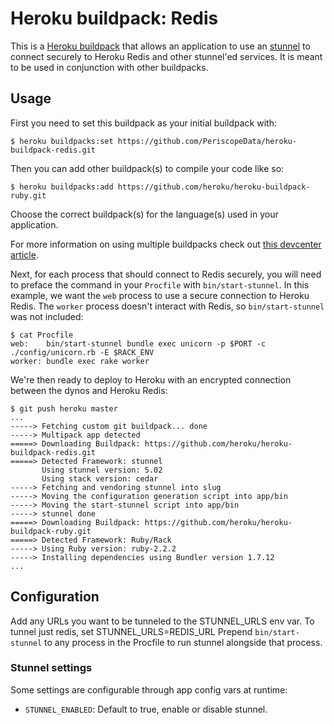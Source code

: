 # Heroku buildpack: Redis

This is a [Heroku buildpack](http://devcenter.heroku.com/articles/buildpacks) that
allows an application to use an [stunnel](http://stunnel.org) to connect securely to
Heroku Redis and other stunnel'ed services.  It is meant to be used in conjunction with other buildpacks.

## Usage

First you need to set this buildpack as your initial buildpack with:

```console
$ heroku buildpacks:set https://github.com/PeriscopeData/heroku-buildpack-redis.git
```

Then you can add other buildpack(s) to compile your code like so:

```console
$ heroku buildpacks:add https://github.com/heroku/heroku-buildpack-ruby.git
```

Choose the correct buildpack(s) for the language(s) used in your application.

For more information on using multiple buildpacks check out [this devcenter article](https://devcenter.heroku.com/articles/using-multiple-buildpacks-for-an-app).

Next, for each process that should connect to Redis securely, you will need to preface the command in
your `Procfile` with `bin/start-stunnel`. In this example, we want the `web` process to use
a secure connection to Heroku Redis.  The `worker` process doesn't interact with Redis, so
`bin/start-stunnel` was not included:

    $ cat Procfile
    web:    bin/start-stunnel bundle exec unicorn -p $PORT -c ./config/unicorn.rb -E $RACK_ENV
    worker: bundle exec rake worker

We're then ready to deploy to Heroku with an encrypted connection between the dynos and Heroku
Redis:

    $ git push heroku master
    ...
    -----> Fetching custom git buildpack... done
    -----> Multipack app detected
    =====> Downloading Buildpack: https://github.com/heroku/heroku-buildpack-redis.git
    =====> Detected Framework: stunnel
           Using stunnel version: 5.02
           Using stack version: cedar
    -----> Fetching and vendoring stunnel into slug
    -----> Moving the configuration generation script into app/bin
    -----> Moving the start-stunnel script into app/bin
    -----> stunnel done
    =====> Downloading Buildpack: https://github.com/heroku/heroku-buildpack-ruby.git
    =====> Detected Framework: Ruby/Rack
    -----> Using Ruby version: ruby-2.2.2
    -----> Installing dependencies using Bundler version 1.7.12
    ...

## Configuration

Add any URLs you want to be tunneled to the STUNNEL_URLS env var. To tunnel just redis, set STUNNEL_URLS=REDIS_URL
Prepend `bin/start-stunnel` to any process in the Procfile to run stunnel alongside that process.

### Stunnel settings

Some settings are configurable through app config vars at runtime:

- ``STUNNEL_ENABLED``: Default to true, enable or disable stunnel.
